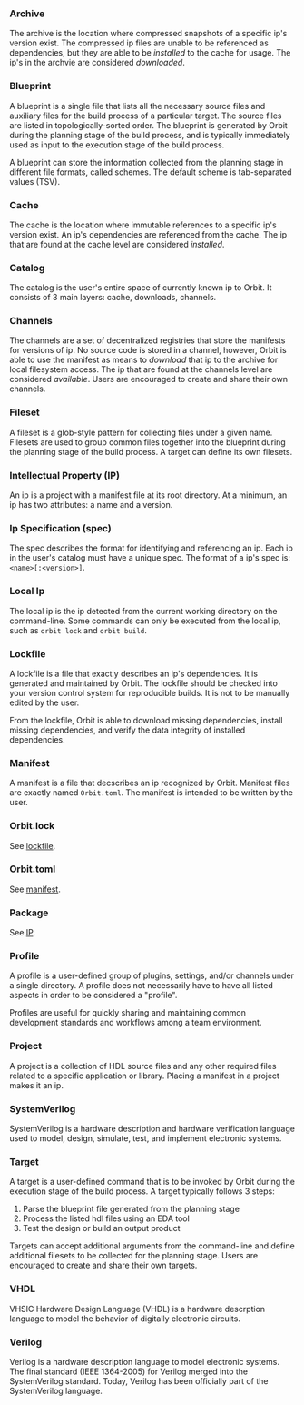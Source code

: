 ### Archive
The archive is the location where compressed snapshots of a specific ip's version exist. The compressed ip files are unable to be referenced as dependencies, but they are able to be _installed_ to the cache for usage. The ip's in the archvie are considered _downloaded_.

### Blueprint
A blueprint is a single file that lists all the necessary source files and auxiliary files for the build process of a particular target. The source files are listed in topologically-sorted order. The blueprint is generated by Orbit during the planning stage of the build process, and is typically immediately used as input to the execution stage of the build process.

A blueprint can store the information collected from the planning stage in different file formats, called schemes. The default scheme is tab-separated values (TSV).

### Cache
The cache is the location where immutable references to a specific ip's version exist. An ip's dependencies are referenced from the cache. The ip that are found at the cache level are considered _installed_.

### Catalog
The catalog is the user's entire space of currently known ip to Orbit. It consists of 3 main layers: cache, downloads, channels.

### Channels
The channels are a set of decentralized registries that store the manifests for versions of ip. No source code is stored in a channel, however, Orbit is able to use the manifest as means to _download_ that ip to the archive for local filesystem access. The ip that are found at the channels level are considered _available_. Users are encouraged to create and share their own channels.

### Fileset
A fileset is a glob-style pattern for collecting files under a given name. Filesets are
used to group common files together into the blueprint during the planning stage of the build process. A target can define its own filesets.

### Intellectual Property (IP)
An ip is a project with a manifest file at its root directory. At a minimum, an ip has two attributes: a name and a version.

### Ip Specification (spec)
The spec describes the format for identifying and referencing an ip. Each ip in the user's catalog must have a unique spec. The format of a ip's spec is: `<name>[:<version>]`.

### Local Ip
The local ip is the ip detected from the current working directory on the command-line. Some commands can only be executed from the local ip, such as `orbit lock` and `orbit build`.

### Lockfile
A lockfile is a file that exactly describes an ip's dependencies. It is generated and maintained by Orbit. The lockfile should be checked into your version control system for reproducible builds. It is not to be manually edited by the user. 

From the lockfile, Orbit is able to download missing dependencies, install missing dependencies, and verify the data integrity of installed dependencies.

### Manifest
A manifest is a file that decscribes an ip recognized by Orbit. Manifest files 
are exactly named `Orbit.toml`. The manifest is intended to be written by the user.

### Orbit.lock
See [lockfile](#lockfile).

### Orbit.toml
See [manifest](#manifest).

### Package
See [IP](#intellectual-property-ip).

### Profile
A profile is a user-defined group of plugins, settings, and/or channels under a single directory. A profile does not necessarily have to have all listed aspects in order to be considered a "profile".

Profiles are useful for quickly sharing and maintaining common development standards and workflows among a team environment.

### Project
A project is a collection of HDL source files and any other required files related to a specific application or library. Placing a manifest in a project makes it an ip.

### SystemVerilog
SystemVerilog is a hardware description and hardware verification language used to model, design, simulate, test, and implement electronic systems.

### Target
A target is a user-defined command that is to be invoked by Orbit during the execution stage of the build process. A target typically follows 3 steps: 
1. Parse the blueprint file generated from the planning stage
2. Process the listed hdl files using an EDA tool
3. Test the design or build an output product

Targets can accept additional arguments from the command-line and define additional filesets to be collected for the planning stage. Users are encouraged to create and share their own targets.

### VHDL
VHSIC Hardware Design Language (VHDL) is a hardware descrption language to model the behavior of digitally electronic circuits.

### Verilog
Verilog is a hardware description language to model electronic systems. The final standard (IEEE 1364-2005) for Verilog merged into the SystemVerilog standard. Today, Verilog has been officially part of the SystemVerilog language.
